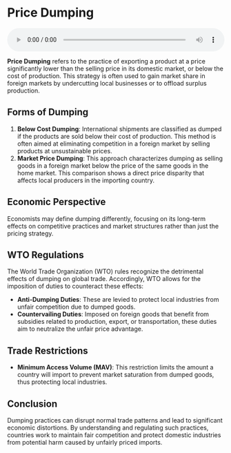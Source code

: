 # Price Dumping

<audio controls style="width: 100%;">
  <source src="../../../../../audio/4th_sem/IM/Unit-4 Pricing Decisions/4.e Dumping Price Fixing.mp3" type="audio/mpeg">
  Your browser does not support the audio element.
</audio>


**Price Dumping** refers to the practice of exporting a product at a price significantly lower than the selling price in its domestic market, or below the cost of production. This strategy is often used to gain market share in foreign markets by undercutting local businesses or to offload surplus production.

## Forms of Dumping
1. **Below Cost Dumping**: International shipments are classified as dumped if the products are sold below their cost of production. This method is often aimed at eliminating competition in a foreign market by selling products at unsustainable prices.
2. **Market Price Dumping**: This approach characterizes dumping as selling goods in a foreign market below the price of the same goods in the home market. This comparison shows a direct price disparity that affects local producers in the importing country.

## Economic Perspective
Economists may define dumping differently, focusing on its long-term effects on competitive practices and market structures rather than just the pricing strategy.

## WTO Regulations
The World Trade Organization (WTO) rules recognize the detrimental effects of dumping on global trade. Accordingly, WTO allows for the imposition of duties to counteract these effects:
- **Anti-Dumping Duties**: These are levied to protect local industries from unfair competition due to dumped goods.
- **Countervailing Duties**: Imposed on foreign goods that benefit from subsidies related to production, export, or transportation, these duties aim to neutralize the unfair price advantage.

## Trade Restrictions
- **Minimum Access Volume (MAV)**: This restriction limits the amount a country will import to prevent market saturation from dumped goods, thus protecting local industries.

## Conclusion
Dumping practices can disrupt normal trade patterns and lead to significant economic distortions. By understanding and regulating such practices, countries work to maintain fair competition and protect domestic industries from potential harm caused by unfairly priced imports.
